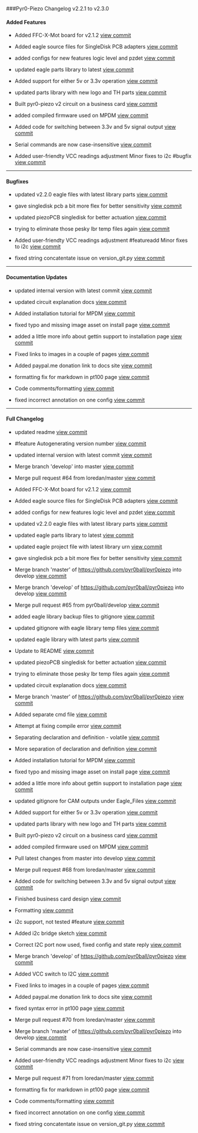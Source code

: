 ###Pyr0-Piezo Changelog v2.2.1 to v2.3.0

#### Added Features

- Added FFC-X-Mot board for v2.1.2  [view commit](http://github.com/pyr0ball/pyr0piezo/commit/9db036fc1ee13d3b5176fb5bf5b92bc0b1705af0) 

- Added eagle source files for SingleDisk PCB adapters  [view commit](http://github.com/pyr0ball/pyr0piezo/commit/6b6d13e08fdaa915b19635e5706014ff1557589d) 

- added configs for new features logic level and pzdet  [view commit](http://github.com/pyr0ball/pyr0piezo/commit/a4a9cb90813fc5e266a67536046f3ae7843fea3a) 

- updated eagle parts library to latest  [view commit](http://github.com/pyr0ball/pyr0piezo/commit/83e43f34ae264cc559ccf97175229d012f8606b7) 

- Added support for either 5v or 3.3v operation  [view commit](http://github.com/pyr0ball/pyr0piezo/commit/b1830500647f918d589c5a2789fab86cfa5f2167) 

- updated parts library with new logo and TH parts  [view commit](http://github.com/pyr0ball/pyr0piezo/commit/b4ea4d7b3e801fa4bebc78481b3216e79aae7109) 

- Built pyr0-piezo v2 circuit on a business card  [view commit](http://github.com/pyr0ball/pyr0piezo/commit/d41e24f2eadb59d8c6f5cf00d4713b647d4d98bf) 

- added compiled firmware used on MPDM  [view commit](http://github.com/pyr0ball/pyr0piezo/commit/8838301821af1c50062aa33850ca78bdb6a1e888) 

- Added code for switching between 3.3v and 5v signal output  [view commit](http://github.com/pyr0ball/pyr0piezo/commit/12f86c971b6423e21b550d0ae3377014a091d48b) 

- Serial commands are now case-insensitive  [view commit](http://github.com/pyr0ball/pyr0piezo/commit/2f4e42d34a00b0e58e4ca3b12aa95ce10a417e57) 

- Added user-friendty VCC readings adjustment  Minor fixes to i2c #bugfix [view commit](http://github.com/pyr0ball/pyr0piezo/commit/65dbe60c877d7df285dea69503dcf04b4e33f95f) 

------------------------------------

#### Bugfixes

- updated v2.2.0 eagle files with latest library parts  [view commit](http://github.com/pyr0ball/pyr0piezo/commit/2e8d5cba4c94b07c971bc0f6fb4b212f942b47e4) 

- gave singledisk pcb a bit more flex for better sensitivity  [view commit](http://github.com/pyr0ball/pyr0piezo/commit/0de1676e642282700ff34fe56c29fd853e1f06e2) 

- updated piezoPCB singledisk for better actuation  [view commit](http://github.com/pyr0ball/pyr0piezo/commit/effa5c7d7faf5e5383f9e7b8dcab6c5f0658d752) 

- trying to eliminate those pesky lbr temp files again  [view commit](http://github.com/pyr0ball/pyr0piezo/commit/db0e457450fa9ba14a52c7b514dc4d7800f73a21) 

- Added user-friendty VCC readings adjustment #featureadd Minor fixes to i2c  [view commit](http://github.com/pyr0ball/pyr0piezo/commit/65dbe60c877d7df285dea69503dcf04b4e33f95f) 

- fixed string concatentate issue on version_git.py  [view commit](http://github.com/pyr0ball/pyr0piezo/commit/74eabff95006689712e1e82c747ca5aed931c24f) 

------------------------------------

#### Documentation Updates

- updated internal version with latest commit  [view commit](http://github.com/pyr0ball/pyr0piezo/commit/3f5af8ced7dc1dfc5b8074e8f6127acd8a35957a) 

- updated circuit explanation docs  [view commit](http://github.com/pyr0ball/pyr0piezo/commit/91b72b71a10293e891dcd5d7f01b6684f2775397) 

- Added installation tutorial for MPDM  [view commit](http://github.com/pyr0ball/pyr0piezo/commit/067c4c0df390b468aa43b1285c58c6f5e602a4ed) 

- fixed typo and missing image asset on install page  [view commit](http://github.com/pyr0ball/pyr0piezo/commit/529485f75a239028bec144c34d826c6e769c535d) 

- added a little more info about gettin support to installation page  [view commit](http://github.com/pyr0ball/pyr0piezo/commit/e625f5fcaf89aa806cfd58b865e57ec195017f2a) 

- Fixed links to images in a couple of pages  [view commit](http://github.com/pyr0ball/pyr0piezo/commit/3955912fb1bd1ec780ddd105a04e84ff1cf5a2d8) 

- Added paypal.me donation link to docs site  [view commit](http://github.com/pyr0ball/pyr0piezo/commit/83997a2fab4375cddff9256202e29f0b1f4d4e3f) 

- formatting fix for markdown in pt100 page  [view commit](http://github.com/pyr0ball/pyr0piezo/commit/3b46a42023dd5dc6e368d0758cb93247772f33ad) 

- Code comments/formatting  [view commit](http://github.com/pyr0ball/pyr0piezo/commit/7086002db535978ebb8bbd9deb0b0a25816f8a55) 

- fixed incorrect annotation on one config  [view commit](http://github.com/pyr0ball/pyr0piezo/commit/a44ed2556f393929b5706f03524492a56760e9a8) 

------------------------------------

#### Full Changelog

- updated readme [view commit](http://github.com/pyr0ball/pyr0piezo/commit/4300c905516beb5e0963778b450ec2463ccec9f0) 

- #feature Autogenerating version number [view commit](http://github.com/pyr0ball/pyr0piezo/commit/5cf9c4e94a3b14414befba0423b0cb3273846a4c) 

- updated internal version with latest commit  [view commit](http://github.com/pyr0ball/pyr0piezo/commit/3f5af8ced7dc1dfc5b8074e8f6127acd8a35957a) 

- Merge branch 'develop' into master [view commit](http://github.com/pyr0ball/pyr0piezo/commit/052023eb7947be76b7c6ac7a7e4dcd39207122b4) 

- Merge pull request #64 from loredan/master [view commit](http://github.com/pyr0ball/pyr0piezo/commit/ca0669d7dffa44ea5e437aef12aec28bc39d7829) 

- Added FFC-X-Mot board for v2.1.2  [view commit](http://github.com/pyr0ball/pyr0piezo/commit/9db036fc1ee13d3b5176fb5bf5b92bc0b1705af0) 

- Added eagle source files for SingleDisk PCB adapters  [view commit](http://github.com/pyr0ball/pyr0piezo/commit/6b6d13e08fdaa915b19635e5706014ff1557589d) 

- added configs for new features logic level and pzdet  [view commit](http://github.com/pyr0ball/pyr0piezo/commit/a4a9cb90813fc5e266a67536046f3ae7843fea3a) 

- updated v2.2.0 eagle files with latest library parts  [view commit](http://github.com/pyr0ball/pyr0piezo/commit/2e8d5cba4c94b07c971bc0f6fb4b212f942b47e4) 

- updated eagle parts library to latest  [view commit](http://github.com/pyr0ball/pyr0piezo/commit/83e43f34ae264cc559ccf97175229d012f8606b7) 

- updated eagle project file with latest library urn [view commit](http://github.com/pyr0ball/pyr0piezo/commit/62c459e0dc21a6f95cb10052ce2009102c441938) 

- gave singledisk pcb a bit more flex for better sensitivity  [view commit](http://github.com/pyr0ball/pyr0piezo/commit/0de1676e642282700ff34fe56c29fd853e1f06e2) 

- Merge branch 'master' of https://github.com/pyr0ball/pyr0piezo into develop [view commit](http://github.com/pyr0ball/pyr0piezo/commit/61995934eb96a093d42fb98284abd59c655b2741) 

- Merge branch 'develop' of https://github.com/pyr0ball/pyr0piezo into develop [view commit](http://github.com/pyr0ball/pyr0piezo/commit/76fb8c36310b9d08ca59388e83678511cce2491d) 

- Merge pull request #65 from pyr0ball/develop [view commit](http://github.com/pyr0ball/pyr0piezo/commit/65f941cd0680d61e33342ae1d4a51e85a2202633) 

- added eagle library backup files to gitignore [view commit](http://github.com/pyr0ball/pyr0piezo/commit/d203ce5e9617a2120a04a04697e361f0435a15da) 

- updated gitignore with eagle library temp files [view commit](http://github.com/pyr0ball/pyr0piezo/commit/4c6e21e67ab8cc35e0c6a46edd24b5490e4426cf) 

- updated eagle library with latest parts [view commit](http://github.com/pyr0ball/pyr0piezo/commit/43e04a3e90131085a976a528813d200e5ed1e2d6) 

- Update to README [view commit](http://github.com/pyr0ball/pyr0piezo/commit/82dd63f11111d0ddbd11bed4a46ad8f5200f0623) 

- updated piezoPCB singledisk for better actuation  [view commit](http://github.com/pyr0ball/pyr0piezo/commit/effa5c7d7faf5e5383f9e7b8dcab6c5f0658d752) 

- trying to eliminate those pesky lbr temp files again  [view commit](http://github.com/pyr0ball/pyr0piezo/commit/db0e457450fa9ba14a52c7b514dc4d7800f73a21) 

- updated circuit explanation docs  [view commit](http://github.com/pyr0ball/pyr0piezo/commit/91b72b71a10293e891dcd5d7f01b6684f2775397) 

- Merge branch 'master' of https://github.com/pyr0ball/pyr0piezo [view commit](http://github.com/pyr0ball/pyr0piezo/commit/fd7fa2b3bdc8c2474bbcb2d7e7d2e5c7559e1859) 

- Added separate cmd file [view commit](http://github.com/pyr0ball/pyr0piezo/commit/30afcdd8b7be6f0fd13ab5e50c1eb692173c7a66) 

- Attempt at fixing compile error [view commit](http://github.com/pyr0ball/pyr0piezo/commit/36b6402b2e1bf0a174e935cc42dd0559d939d87c) 

- Separating declaration and definition - volatile [view commit](http://github.com/pyr0ball/pyr0piezo/commit/bf800e99409aa2a77a68f65a6380e21cf10abf8a) 

- More separation of declaration and definition [view commit](http://github.com/pyr0ball/pyr0piezo/commit/60a26ad3f713238cdc536b0302aa6de5a44fa6f2) 

- Added installation tutorial for MPDM  [view commit](http://github.com/pyr0ball/pyr0piezo/commit/067c4c0df390b468aa43b1285c58c6f5e602a4ed) 

- fixed typo and missing image asset on install page  [view commit](http://github.com/pyr0ball/pyr0piezo/commit/529485f75a239028bec144c34d826c6e769c535d) 

- added a little more info about gettin support to installation page  [view commit](http://github.com/pyr0ball/pyr0piezo/commit/e625f5fcaf89aa806cfd58b865e57ec195017f2a) 

- updated gitignore for CAM outputs under Eagle_Files [view commit](http://github.com/pyr0ball/pyr0piezo/commit/1efaf53379f11a3136bee61716f45fb0534af48b) 

- Added support for either 5v or 3.3v operation  [view commit](http://github.com/pyr0ball/pyr0piezo/commit/b1830500647f918d589c5a2789fab86cfa5f2167) 

- updated parts library with new logo and TH parts  [view commit](http://github.com/pyr0ball/pyr0piezo/commit/b4ea4d7b3e801fa4bebc78481b3216e79aae7109) 

- Built pyr0-piezo v2 circuit on a business card  [view commit](http://github.com/pyr0ball/pyr0piezo/commit/d41e24f2eadb59d8c6f5cf00d4713b647d4d98bf) 

- added compiled firmware used on MPDM  [view commit](http://github.com/pyr0ball/pyr0piezo/commit/8838301821af1c50062aa33850ca78bdb6a1e888) 

- Pull latest changes from master into develop [view commit](http://github.com/pyr0ball/pyr0piezo/commit/c4fc40fa818a78b452a2bdc85cb7c610f2daf903) 

- Merge pull request #68 from loredan/master [view commit](http://github.com/pyr0ball/pyr0piezo/commit/c521adccd33b6d8597e7da8c751769d26fd7cbe2) 

- Added code for switching between 3.3v and 5v signal output  [view commit](http://github.com/pyr0ball/pyr0piezo/commit/12f86c971b6423e21b550d0ae3377014a091d48b) 

- Finished business card design [view commit](http://github.com/pyr0ball/pyr0piezo/commit/8d2174d549d7c7d12a626af161ca07902a616246) 

- Formatting [view commit](http://github.com/pyr0ball/pyr0piezo/commit/f2c3843668c0c5cf79aa38b490d3b087d26d91ec) 

- i2c support, not tested #feature [view commit](http://github.com/pyr0ball/pyr0piezo/commit/02d734b177014aa8d2fc55b756e8568df9544931) 

- Added i2c bridge sketch [view commit](http://github.com/pyr0ball/pyr0piezo/commit/57d11c5b97227ff954a04ad26cda8fe61bfe7241) 

- Correct I2C port now used, fixed config and state reply [view commit](http://github.com/pyr0ball/pyr0piezo/commit/46fc068619dfae9bec039a5e430702ed039f5fff) 

- Merge branch 'develop' of https://github.com/pyr0ball/pyr0piezo [view commit](http://github.com/pyr0ball/pyr0piezo/commit/b3cc47daad9a0a4e9e4517dcdfe4aa05ce0ae3bc) 

- Added VCC switch to I2C [view commit](http://github.com/pyr0ball/pyr0piezo/commit/21f7ee25fed4163b46f0cfd30ddc90b16c9d8a50) 

- Fixed links to images in a couple of pages  [view commit](http://github.com/pyr0ball/pyr0piezo/commit/3955912fb1bd1ec780ddd105a04e84ff1cf5a2d8) 

- Added paypal.me donation link to docs site  [view commit](http://github.com/pyr0ball/pyr0piezo/commit/83997a2fab4375cddff9256202e29f0b1f4d4e3f) 

- fixed syntax error in pt100 page [view commit](http://github.com/pyr0ball/pyr0piezo/commit/acb2e7cee714cae4cdbaaf007af572315ee8e1ef) 

- Merge pull request #70 from loredan/master [view commit](http://github.com/pyr0ball/pyr0piezo/commit/ce91ff63ddbf9a93051e909930894cf10b6faba5) 

- Merge branch 'master' of https://github.com/pyr0ball/pyr0piezo into develop [view commit](http://github.com/pyr0ball/pyr0piezo/commit/b45315f3b53e765771f010d0f22c3864423477c9) 

- Serial commands are now case-insensitive  [view commit](http://github.com/pyr0ball/pyr0piezo/commit/2f4e42d34a00b0e58e4ca3b12aa95ce10a417e57) 

- Added user-friendty VCC readings adjustment  Minor fixes to i2c  [view commit](http://github.com/pyr0ball/pyr0piezo/commit/65dbe60c877d7df285dea69503dcf04b4e33f95f) 

- Merge pull request #71 from loredan/master [view commit](http://github.com/pyr0ball/pyr0piezo/commit/1ea927ecd9c4be146695a829b980e3383231ba26) 

- formatting fix for markdown in pt100 page  [view commit](http://github.com/pyr0ball/pyr0piezo/commit/3b46a42023dd5dc6e368d0758cb93247772f33ad) 

- Code comments/formatting  [view commit](http://github.com/pyr0ball/pyr0piezo/commit/7086002db535978ebb8bbd9deb0b0a25816f8a55) 

- fixed incorrect annotation on one config  [view commit](http://github.com/pyr0ball/pyr0piezo/commit/a44ed2556f393929b5706f03524492a56760e9a8) 

- fixed string concatentate issue on version_git.py  [view commit](http://github.com/pyr0ball/pyr0piezo/commit/74eabff95006689712e1e82c747ca5aed931c24f)
